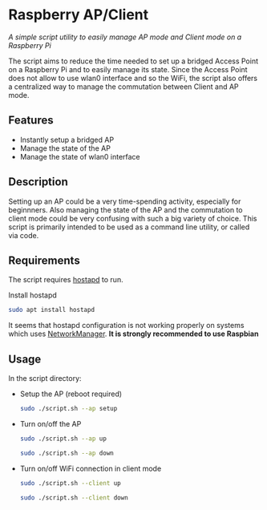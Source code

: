 # Raspberry AP/Client
*A simple script utility to easily manage AP mode and Client mode on a Raspberry Pi*


The script aims to reduce the time needed to set up a bridged Access Point on a Raspberry Pi and to easily manage its state.
Since the Access Point does not allow to use wlan0 interface and so the WiFi, the script also offers a centralized way to manage the commutation between Client and AP mode. 


## Features

- Instantly setup a bridged AP
- Manage the state of the AP
- Manage the state of wlan0 interface

## Description
Setting up an AP could be a very time-spending activity, especially for beginnners. 
Also managing the state of the AP and the commutation to client mode could be very confusing with such a big variety of choice. 
This script is primarily intended to be used as a command line utility, or called via code.


## Requirements

The script requires [hostapd](https://wiki.gentoo.org/wiki/Hostapd) to run.

Install hostapd

```sh
sudo apt install hostapd
```

It seems that hostapd configuration is not working properly on systems which uses [NetworkManager](https://wiki.archlinux.org/index.php/NetworkManager).
**It is strongly recommended to use Raspbian**

## Usage
In the script directory:

* Setup the AP (reboot required)
    ```sh
    sudo ./script.sh --ap setup
    ```
* Turn on/off the AP
    ```sh
    sudo ./script.sh --ap up
    ```
    ```sh
    sudo ./script.sh --ap down
    ```
* Turn on/off WiFi connection in client mode
    ```sh
    sudo ./script.sh --client up
    ```
    ```sh
    sudo ./script.sh --client down
    ```
